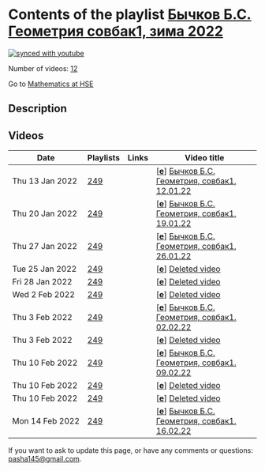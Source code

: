 # Contents of the playlist [Бычков Б.С. Геометрия совбак1, зима 2022](https://www.youtube.com/playlist?list=PLq3E5oubNNoALdOVRjK2OVZY-jzSGkiL0)

[![synced with youtube](https://img.shields.io/github/last-commit/mathphysschool/mathphysschool.github.io/autoupdate1?label=synced%20with%20youtube)](https://github.com/mathphysschool/mathphysschool.github.io/commits/autoupdate1)

Number of videos: [12](#videos)

Go to [Mathematics at HSE](../README.md)

## Description



## Videos

|Date|Playlists|Links|Video title|
|---|---|---|---|
| Thu&nbsp;13&nbsp;Jan&nbsp;2022 | [249](../playlists/249 "Бычков Б.С. Геометрия совбак1, зима 2022") |  | [[**e**](https://studio.youtube.com/video/JxcNFndDup0/edit "Edit")] [Бычков Б.С. Геометрия, совбак1, 12.01.22](https://www.youtube.com/watch?v=JxcNFndDup0&list=PLq3E5oubNNoALdOVRjK2OVZY-jzSGkiL0) |
| Thu&nbsp;20&nbsp;Jan&nbsp;2022 | [249](../playlists/249 "Бычков Б.С. Геометрия совбак1, зима 2022") |  | [[**e**](https://studio.youtube.com/video/USgtsS4P068/edit "Edit")] [Бычков Б.С. Геометрия, совбак1, 19.01.22](https://www.youtube.com/watch?v=USgtsS4P068&list=PLq3E5oubNNoALdOVRjK2OVZY-jzSGkiL0) |
| Thu&nbsp;27&nbsp;Jan&nbsp;2022 | [249](../playlists/249 "Бычков Б.С. Геометрия совбак1, зима 2022") |  | [[**e**](https://studio.youtube.com/video/WyY6ZuYWgWQ/edit "Edit")] [Бычков Б.С. Геометрия, совбак1, 26.01.22](https://www.youtube.com/watch?v=WyY6ZuYWgWQ&list=PLq3E5oubNNoALdOVRjK2OVZY-jzSGkiL0) |
| Tue&nbsp;25&nbsp;Jan&nbsp;2022 | [249](../playlists/249 "Бычков Б.С. Геометрия совбак1, зима 2022") |  | [[**e**](https://studio.youtube.com/video/AXQza5j0a1E/edit "Edit")] [Deleted video](https://www.youtube.com/watch?v=AXQza5j0a1E&list=PLq3E5oubNNoALdOVRjK2OVZY-jzSGkiL0 "This video is unavailable.") |
| Fri&nbsp;28&nbsp;Jan&nbsp;2022 | [249](../playlists/249 "Бычков Б.С. Геометрия совбак1, зима 2022") |  | [[**e**](https://studio.youtube.com/video/aLOTH5-Pwqo/edit "Edit")] [Deleted video](https://www.youtube.com/watch?v=aLOTH5-Pwqo&list=PLq3E5oubNNoALdOVRjK2OVZY-jzSGkiL0 "This video is unavailable.") |
| Wed&nbsp;2&nbsp;Feb&nbsp;2022 | [249](../playlists/249 "Бычков Б.С. Геометрия совбак1, зима 2022") |  | [[**e**](https://studio.youtube.com/video/7xnCFGmEkeo/edit "Edit")] [Deleted video](https://www.youtube.com/watch?v=7xnCFGmEkeo&list=PLq3E5oubNNoALdOVRjK2OVZY-jzSGkiL0 "This video is unavailable.") |
| Thu&nbsp;3&nbsp;Feb&nbsp;2022 | [249](../playlists/249 "Бычков Б.С. Геометрия совбак1, зима 2022") |  | [[**e**](https://studio.youtube.com/video/NV1HWlKB3qk/edit "Edit")] [Бычков Б.С.  Геометрия, совбак1.  02.02.22](https://www.youtube.com/watch?v=NV1HWlKB3qk&list=PLq3E5oubNNoALdOVRjK2OVZY-jzSGkiL0) |
| Thu&nbsp;3&nbsp;Feb&nbsp;2022 | [249](../playlists/249 "Бычков Б.С. Геометрия совбак1, зима 2022") |  | [[**e**](https://studio.youtube.com/video/gIixr5fwhZ4/edit "Edit")] [Deleted video](https://www.youtube.com/watch?v=gIixr5fwhZ4&list=PLq3E5oubNNoALdOVRjK2OVZY-jzSGkiL0 "This video is unavailable.") |
| Thu&nbsp;10&nbsp;Feb&nbsp;2022 | [249](../playlists/249 "Бычков Б.С. Геометрия совбак1, зима 2022") |  | [[**e**](https://studio.youtube.com/video/2LyhRFjuHPI/edit "Edit")] [Бычков Б.С.  Геометрия, совбак1.  09.02.22](https://www.youtube.com/watch?v=2LyhRFjuHPI&list=PLq3E5oubNNoALdOVRjK2OVZY-jzSGkiL0) |
| Thu&nbsp;10&nbsp;Feb&nbsp;2022 | [249](../playlists/249 "Бычков Б.С. Геометрия совбак1, зима 2022") |  | [[**e**](https://studio.youtube.com/video/nV7-pjLGxqU/edit "Edit")] [Deleted video](https://www.youtube.com/watch?v=nV7-pjLGxqU&list=PLq3E5oubNNoALdOVRjK2OVZY-jzSGkiL0 "This video is unavailable.") |
| Thu&nbsp;10&nbsp;Feb&nbsp;2022 | [249](../playlists/249 "Бычков Б.С. Геометрия совбак1, зима 2022") |  | [[**e**](https://studio.youtube.com/video/qJDIYnwo7i0/edit "Edit")] [Deleted video](https://www.youtube.com/watch?v=qJDIYnwo7i0&list=PLq3E5oubNNoALdOVRjK2OVZY-jzSGkiL0 "This video is unavailable.") |
| Mon&nbsp;14&nbsp;Feb&nbsp;2022 | [249](../playlists/249 "Бычков Б.С. Геометрия совбак1, зима 2022") |  | [[**e**](https://studio.youtube.com/video/1afzGcDyEMM/edit "Edit")] [Бычков Б.С.  Геометрия, совбак1.  16.02.22](https://www.youtube.com/watch?v=1afzGcDyEMM&list=PLq3E5oubNNoALdOVRjK2OVZY-jzSGkiL0) |


 If you want to ask to update this page, or have any comments or questions: <pasha145@gmail.com>.